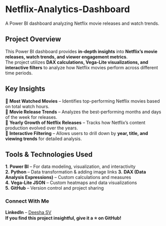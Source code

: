 # Netflix-Analytics-Dashboard
A Power BI dashboard analyzing Netflix movie releases and watch trends.

##  Project Overview  
This Power BI dashboard provides **in-depth insights** into **Netflix’s movie releases, watch trends, and viewer engagement metrics**.  
The project utilizes **DAX calculations, Vega-Lite visualizations, and interactive filters** to analyze how Netflix movies perform across different time periods.

##  Key Insights  
🔹 **Most Watched Movies** – Identifies top-performing Netflix movies based on total watch hours.  
🔹 **Movie Release Trends** – Analyzes the best-performing months and days of the week for releases.  
🔹 **Yearly Growth of Netflix Releases** – Tracks how Netflix’s content production evolved over the years.  
🔹 **Interactive Filtering** – Allows users to drill down by **year, title, and viewing trends** for detailed analysis.  

##  Tools & Technologies Used  
**1**. **Power BI** – For data modeling, visualization, and interactivity  
**2.** **Python** – Data transformation & adding image links
**3.** **DAX (Data Analysis Expressions)** – Custom calculations and measures  
**4.** **Vega-Lite JSON** – Custom heatmaps and data visualizations  
**5.** **GitHub** – Version control and project sharing  
  

###  Connect With Me  
 **LinkedIn** – [Deesha SV](https://www.linkedin.com/in/deesha-sv/)  
 **If you find this project insightful, give it a ⭐ on GitHub!**  
